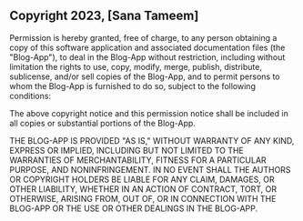 ## Copyright 2023, [Sana Tameem]

Permission is hereby granted, free of charge, to any person obtaining a copy of this software application and associated documentation files (the "Blog-App"), to deal in the Blog-App without restriction, including without limitation the rights to use, copy, modify, merge, publish, distribute, sublicense, and/or sell copies of the Blog-App, and to permit persons to whom the Blog-App is furnished to do so, subject to the following conditions:

The above copyright notice and this permission notice shall be included in all copies or substantial portions of the Blog-App.

THE BLOG-APP IS PROVIDED "AS IS," WITHOUT WARRANTY OF ANY KIND, EXPRESS OR IMPLIED, INCLUDING BUT NOT LIMITED TO THE WARRANTIES OF MERCHANTABILITY, FITNESS FOR A PARTICULAR PURPOSE, AND NONINFRINGEMENT. IN NO EVENT SHALL THE AUTHORS OR COPYRIGHT HOLDERS BE LIABLE FOR ANY CLAIM, DAMAGES, OR OTHER LIABILITY, WHETHER IN AN ACTION OF CONTRACT, TORT, OR OTHERWISE, ARISING FROM, OUT OF, OR IN CONNECTION WITH THE BLOG-APP OR THE USE OR OTHER DEALINGS IN THE BLOG-APP.